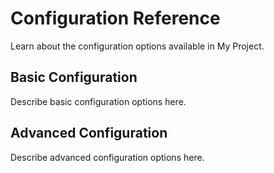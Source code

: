# Configuration Reference

Learn about the configuration options available in My Project.

## Basic Configuration

Describe basic configuration options here.

## Advanced Configuration

Describe advanced configuration options here. 